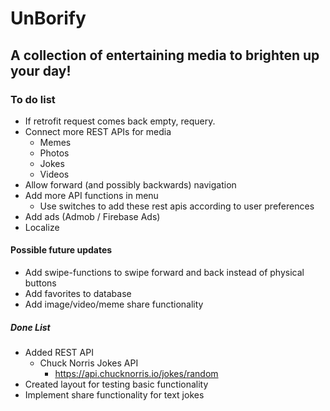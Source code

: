  # UnBorify
## A collection of entertaining media to brighten up your day!
### To do list
* If retrofit request comes back empty, requery.
* Connect more REST APIs for media
  * Memes
  * Photos
  * Jokes
  * Videos
* Allow forward (and possibly backwards) navigation
* Add more API functions in menu 
  *  Use switches to add these rest apis according to user preferences
* Add ads (Admob / Firebase Ads)
* Localize
#### Possible future updates
* Add swipe-functions to swipe forward and back instead of physical buttons
* Add favorites to database
* Add image/video/meme share functionality

##### Done List
* Added REST API
  * Chuck Norris Jokes API
     * https://api.chucknorris.io/jokes/random
* Created layout for testing basic functionality
* Implement share functionality for text jokes

